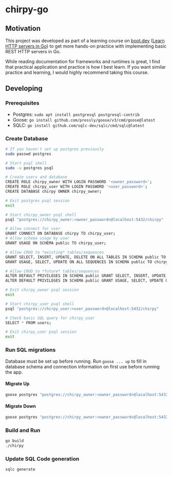 # chirpy-go

## Motivation

This project was developed as part of a learning course on [boot.dev](https://www.boot.dev]) ([Learn HTTP servers in Go](https://www.boot.dev/courses/learn-http-servers-golang)) to get more hands-on practice with implementing basic REST HTTP servers in Go.

While reading documentation for frameworks and runtimes is great, I find that practical application and practice is how I best learn. If you want similar practice and learning, I would highly recommend taking this course.

## Developing

### Prerequisites

- Postgres: `sudo apt install postgresql postgresql-contrib`
- Goose: `go install github.com/pressly/goose/v3/cmd/goose@latest`
- SQLC: `go install github.com/sqlc-dev/sqlc/cmd/sqlc@latest`

### Create Database

```bash
# If you haven't set up postgres previously
sudo passwd postgres

# Start psql shell
sudo -u postgres psql

# Create users and database
CREATE ROLE chirpy_owner WITH LOGIN PASSWORD '<owner_password>';
CREATE ROLE chirpy_user WITH LOGIN PASSWORD '<user_password>';
CREATE DATABASE chirpy OWNER chirpy_owner;

# Exit postgres psql session
exit

# Start chirpy_owner psql shell
psql "postgres://chirpy_owner:<owner_password>@localhost:5432/chirpy"

# Allow connect for user
GRANT CONNECT ON DATABASE chirpy TO chirpy_user;
# Allow schema usage by user
GRANT USAGE ON SCHEMA public TO chirpy_user;

# Allow CRUD to *existing* tables/sequences
GRANT SELECT, INSERT, UPDATE, DELETE ON ALL TABLES IN SCHEMA public TO chirpy_user;
GRANT USAGE, SELECT, UPDATE ON ALL SEQUENCES IN SCHEMA public TO chirpy_user;

# Allow CRUD to *future* tables/sequences
ALTER DEFAULT PRIVILEGES IN SCHEMA public GRANT SELECT, INSERT, UPDATE, DELETE ON TABLES TO chirpy_user;
ALTER DEFAULT PRIVILEGES IN SCHEMA public GRANT USAGE, SELECT, UPDATE ON SEQUENCES TO chirpy_user;

# Exit chirpy_owner psql session
exit

# Start chirpy_user psql shell
psql "postgres://chirpy_user:<user_password>@localhost:5432/chirpy"

# Check basic SQL query for chirpy_user
SELECT * FROM users;

# Exit chirpy_user psql session
exit
```

### Run SQL migrations

Database must be set up before running. Run `goose ... up` to fill in database schema and connection information on first use before running the app.

#### Migrate Up

```bash
goose postgres "postgres://chirpy_owner:<owner_password>@localhost:5432/chirpy" -dir ./sql/schema up
```

#### Migrate Down

```bash
goose postgres "postgres://chirpy_owner:<owner_password>@localhost:5432/chirpy" -dir ./sql/schema down
```

### Build and Run

```bash
go build
./chirpy
```

### Update SQL Code generation

```bash
sqlc generate
```
